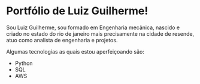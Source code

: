 # Portfólio de Luiz Guilherme!
Sou Luiz Guilherme, sou formado em Engenharia mecânica, nascido e criado no estado do rio de janeiro mais precisamente na cidade de resende, atuo como analista de engenharia e projetos.

Algumas tecnologias as quais estou aperfeiçoando são:

- Python
- SQL
- AWS
